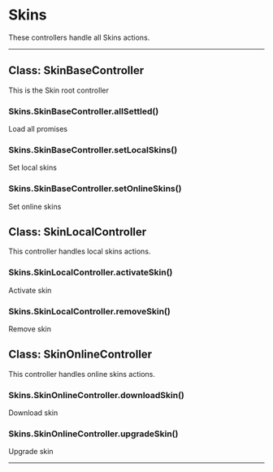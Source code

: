 # Skins

These controllers handle all Skins actions.



* * *

## Class: SkinBaseController
This is the Skin root controller

### Skins.SkinBaseController.allSettled() 

Load all promises


### Skins.SkinBaseController.setLocalSkins() 

Set local skins


### Skins.SkinBaseController.setOnlineSkins() 

Set online skins



## Class: SkinLocalController
This controller handles local skins actions.

### Skins.SkinLocalController.activateSkin() 

Activate skin


### Skins.SkinLocalController.removeSkin() 

Remove skin



## Class: SkinOnlineController
This controller handles online skins actions.

### Skins.SkinOnlineController.downloadSkin() 

Download skin


### Skins.SkinOnlineController.upgradeSkin() 

Upgrade skin




* * *










